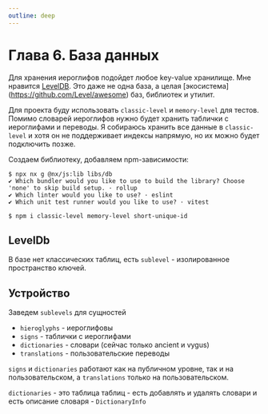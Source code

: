 ```yaml
---
outline: deep
---
```


# Глава 6. База данных

Для хранения иероглифов подойдет любое key-value хранилище. Мне
нравится [LevelDB](https://github.com/Level/level). Это даже не одна база, а целая [экосистема]
(https://github.com/Level/awesome) баз, библиотек и утилит.

Для проекта буду использовать `classic-level` и `memory-level` для тестов. Помимо словарей иероглифов нужно
будет хранить таблички с иероглифами и переводы. Я собираюсь хранить все данные в `classic-level` и хотя он не
поддерживает индексы напрямую, но их можно будет подключить позже.

Создаем библиотеку, добавляем npm-зависимости:

```shell
$ npx nx g @nx/js:lib libs/db
✔ Which bundler would you like to use to build the library? Choose 'none' to skip build setup. · rollup
✔ Which linter would you like to use? · eslint
✔ Which unit test runner would you like to use? · vitest

$ npm i classic-level memory-level short-unique-id
```

## LevelDb

В базе нет классических таблиц, есть `sublevel` - изолированное пространство ключей.

## Устройство
Заведем `sublevels` для сущностей
- `hieroglyphs` - иероглифовы
- `signs` -  таблички с иероглифами
- `dictionaries` - словари (сейчас только ancient и vygus)
- `translations` - пользовательские переводы

`signs` и `dictionaries` работают как на публичном уровне, так и на пользовательском, а `translations`
только на пользовательском.

`dictionaries` - это таблица таблиц - есть добавлять и удалять словари и есть описание словаря - `DictionaryInfo`
